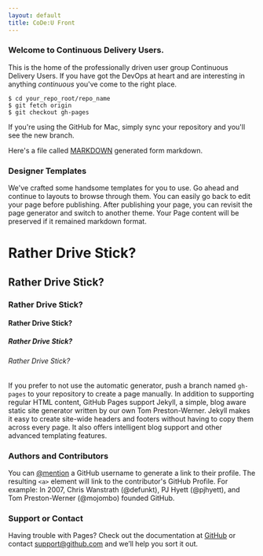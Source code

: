 ```yaml
---
layout: default
title: CoDe:U Front
---
```

### Welcome to Continuous Delivery Users.

This is the home of the professionally driven user group Continuous Delivery Users. If you have got the DevOps at heart and are interesting in anything _continuous_ you've come to the right place.

```
$ cd your_repo_root/repo_name
$ git fetch origin
$ git checkout gh-pages
```

If you're using the GitHub for Mac, simply sync your repository and you'll see the new branch.

Here's a file called [MARKDOWN](markdown.html) generated form markdown.

### Designer Templates

We've crafted some handsome templates for you to use. Go ahead and continue to layouts to browse through them. You can easily go back to edit your page before publishing. After publishing your page, you can revisit the page generator and switch to another theme. Your Page content will be preserved if it remained markdown format.

# Rather Drive Stick?
## Rather Drive Stick?
### Rather Drive Stick?
#### Rather Drive Stick?
##### Rather Drive Stick?
###### Rather Drive Stick?


If you prefer to not use the automatic generator, push a branch named `gh-pages` to your repository to create a page manually. In addition to supporting regular HTML content, GitHub Pages support Jekyll, a simple, blog aware static site generator written by our own Tom Preston-Werner. Jekyll makes it easy to create site-wide headers and footers without having to copy them across every page. It also offers intelligent blog support and other advanced templating features.

### Authors and Contributors

You can <a href="https://github.com/blog/821" class="user-mention">@mention</a> a GitHub username to generate a link to their profile. The resulting <code>&lt;a&gt;</code> element will link to the contributor's GitHub Profile. For example: In 2007, Chris Wanstrath (@defunkt), PJ Hyett (@pjhyett), and Tom Preston-Werner (@mojombo) founded GitHub.

### Support or Contact

Having trouble with Pages? Check out the documentation at [GitHub](http://help.github.com/pages) or contact <a href="mailto:support@github.com">support@github.com</a> and we’ll help you sort it out.
